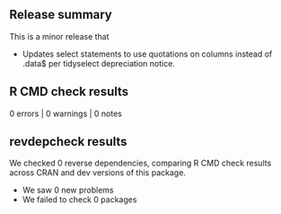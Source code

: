 ## Release summary

This is a minor release that 
* Updates select statements to use quotations on columns instead of .data$ per tidyselect depreciation notice.

## R CMD check results

0 errors | 0 warnings | 0 notes

## revdepcheck results

We checked 0 reverse dependencies, comparing R CMD check results across CRAN and dev versions of this package.

 * We saw 0 new problems
 * We failed to check 0 packages
